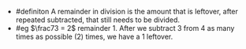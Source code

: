 - #definiton A remainder in division is the amount that is leftover, after repeated subtracted, that still needs to be divided.
- #eg $\frac73 = 2$ remainder $1$. After we subtract 3 from 4 as many times as possible $(2)$ times, we have a $1$ leftover.